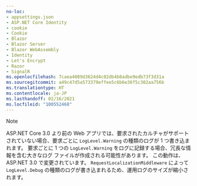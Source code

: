 ```yaml
---
no-loc:
- appsettings.json
- ASP.NET Core Identity
- cookie
- Cookie
- Blazor
- Blazor Server
- Blazor WebAssembly
- Identity
- Let's Encrypt
- Razor
- SignalR
ms.openlocfilehash: 7caea4089d3624d4c02db4b8adbe9edb73f3d31a
ms.sourcegitcommit: a49c47d5a573379effee5c6b6e36f5c302aa756b
ms.translationtype: HT
ms.contentlocale: ja-JP
ms.lasthandoff: 02/16/2021
ms.locfileid: "100552468"
---
```

> [!NOTE]
> ASP.NET Core 3.0 より前の Web アプリでは、要求されたカルチャがサポートされていない場合、要求ごとに `LogLevel.Warning` の種類のログが 1 つ書き込まれます。 要求ごとに 1 つの `LogLevel.Warning` をログに記録する場合、冗長な情報を含む大きなログ ファイルが作成される可能性があります。 この動作は、ASP.NET 3.0 で変更されています。 `RequestLocalizationMiddleware` によって `LogLevel.Debug` の種類のログが書き込まれるため、運用ログのサイズが縮小されます。
